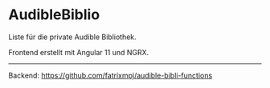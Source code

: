 # AudibleBiblio

Liste für die private Audible Bibliothek.

Frontend erstellt mit Angular 11 und NGRX.

---
Backend: https://github.com/fatrixmpj/audible-bibli-functions
